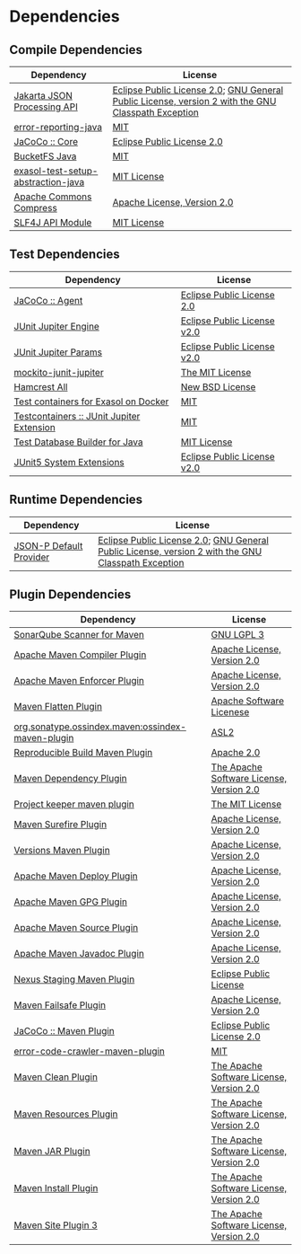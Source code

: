 <!-- @formatter:off -->
# Dependencies

## Compile Dependencies

| Dependency                              | License                                                                                                      |
| --------------------------------------- | ------------------------------------------------------------------------------------------------------------ |
| [Jakarta JSON Processing API][0]        | [Eclipse Public License 2.0][1]; [GNU General Public License, version 2 with the GNU Classpath Exception][2] |
| [error-reporting-java][3]               | [MIT][4]                                                                                                     |
| [JaCoCo :: Core][5]                     | [Eclipse Public License 2.0][6]                                                                              |
| [BucketFS Java][7]                      | [MIT][4]                                                                                                     |
| [exasol-test-setup-abstraction-java][9] | [MIT License][10]                                                                                            |
| [Apache Commons Compress][11]           | [Apache License, Version 2.0][12]                                                                            |
| [SLF4J API Module][13]                  | [MIT License][14]                                                                                            |

## Test Dependencies

| Dependency                                      | License                           |
| ----------------------------------------------- | --------------------------------- |
| [JaCoCo :: Agent][5]                            | [Eclipse Public License 2.0][6]   |
| [JUnit Jupiter Engine][17]                      | [Eclipse Public License v2.0][18] |
| [JUnit Jupiter Params][17]                      | [Eclipse Public License v2.0][18] |
| [mockito-junit-jupiter][21]                     | [The MIT License][22]             |
| [Hamcrest All][23]                              | [New BSD License][24]             |
| [Test containers for Exasol on Docker][25]      | [MIT][4]                          |
| [Testcontainers :: JUnit Jupiter Extension][27] | [MIT][28]                         |
| [Test Database Builder for Java][29]            | [MIT License][30]                 |
| [JUnit5 System Extensions][31]                  | [Eclipse Public License v2.0][32] |

## Runtime Dependencies

| Dependency                   | License                                                                                                      |
| ---------------------------- | ------------------------------------------------------------------------------------------------------------ |
| [JSON-P Default Provider][0] | [Eclipse Public License 2.0][1]; [GNU General Public License, version 2 with the GNU Classpath Exception][2] |

## Plugin Dependencies

| Dependency                                              | License                                        |
| ------------------------------------------------------- | ---------------------------------------------- |
| [SonarQube Scanner for Maven][36]                       | [GNU LGPL 3][37]                               |
| [Apache Maven Compiler Plugin][38]                      | [Apache License, Version 2.0][12]              |
| [Apache Maven Enforcer Plugin][40]                      | [Apache License, Version 2.0][12]              |
| [Maven Flatten Plugin][42]                              | [Apache Software Licenese][43]                 |
| [org.sonatype.ossindex.maven:ossindex-maven-plugin][44] | [ASL2][43]                                     |
| [Reproducible Build Maven Plugin][46]                   | [Apache 2.0][43]                               |
| [Maven Dependency Plugin][48]                           | [The Apache Software License, Version 2.0][43] |
| [Project keeper maven plugin][50]                       | [The MIT License][51]                          |
| [Maven Surefire Plugin][52]                             | [Apache License, Version 2.0][12]              |
| [Versions Maven Plugin][54]                             | [Apache License, Version 2.0][12]              |
| [Apache Maven Deploy Plugin][56]                        | [Apache License, Version 2.0][12]              |
| [Apache Maven GPG Plugin][58]                           | [Apache License, Version 2.0][12]              |
| [Apache Maven Source Plugin][60]                        | [Apache License, Version 2.0][12]              |
| [Apache Maven Javadoc Plugin][62]                       | [Apache License, Version 2.0][12]              |
| [Nexus Staging Maven Plugin][64]                        | [Eclipse Public License][65]                   |
| [Maven Failsafe Plugin][66]                             | [Apache License, Version 2.0][12]              |
| [JaCoCo :: Maven Plugin][68]                            | [Eclipse Public License 2.0][6]                |
| [error-code-crawler-maven-plugin][70]                   | [MIT][4]                                       |
| [Maven Clean Plugin][72]                                | [The Apache Software License, Version 2.0][43] |
| [Maven Resources Plugin][74]                            | [The Apache Software License, Version 2.0][43] |
| [Maven JAR Plugin][76]                                  | [The Apache Software License, Version 2.0][43] |
| [Maven Install Plugin][78]                              | [The Apache Software License, Version 2.0][43] |
| [Maven Site Plugin 3][80]                               | [The Apache Software License, Version 2.0][43] |

[5]: https://www.eclemma.org/jacoco/index.html
[7]: https://github.com/exasol/bucketfs-java
[3]: https://github.com/exasol/error-reporting-java
[32]: http://www.eclipse.org/legal/epl-v20.html
[43]: http://www.apache.org/licenses/LICENSE-2.0.txt
[52]: https://maven.apache.org/surefire/maven-surefire-plugin/
[72]: http://maven.apache.org/plugins/maven-clean-plugin/
[4]: https://opensource.org/licenses/MIT
[21]: https://github.com/mockito/mockito
[42]: https://www.mojohaus.org/flatten-maven-plugin/
[11]: https://commons.apache.org/proper/commons-compress/
[50]: https://github.com/exasol/project-keeper/
[54]: http://www.mojohaus.org/versions-maven-plugin/
[38]: https://maven.apache.org/plugins/maven-compiler-plugin/
[30]: https://github.com/exasol/test-db-builder-java/blob/main/LICENSE
[6]: https://www.eclipse.org/legal/epl-2.0/
[9]: https://github.com/exasol/exasol-test-setup-abstraction-java/
[56]: https://maven.apache.org/plugins/maven-deploy-plugin/
[37]: http://www.gnu.org/licenses/lgpl.txt
[68]: https://www.jacoco.org/jacoco/trunk/doc/maven.html
[22]: https://github.com/mockito/mockito/blob/main/LICENSE
[46]: http://zlika.github.io/reproducible-build-maven-plugin
[10]: https://github.com/exasol/exasol-test-setup-abstraction-java/blob/main/LICENSE
[14]: http://www.opensource.org/licenses/mit-license.php
[36]: http://sonarsource.github.io/sonar-scanner-maven/
[17]: https://junit.org/junit5/
[0]: https://github.com/eclipse-ee4j/jsonp
[60]: https://maven.apache.org/plugins/maven-source-plugin/
[2]: https://projects.eclipse.org/license/secondary-gpl-2.0-cp
[13]: http://www.slf4j.org
[74]: http://maven.apache.org/plugins/maven-resources-plugin/
[29]: https://github.com/exasol/test-db-builder-java/
[64]: http://www.sonatype.com/public-parent/nexus-maven-plugins/nexus-staging/nexus-staging-maven-plugin/
[66]: https://maven.apache.org/surefire/maven-failsafe-plugin/
[48]: http://maven.apache.org/plugins/maven-dependency-plugin/
[28]: http://opensource.org/licenses/MIT
[65]: http://www.eclipse.org/legal/epl-v10.html
[25]: https://github.com/exasol/exasol-testcontainers
[23]: https://github.com/hamcrest/JavaHamcrest/hamcrest-all
[51]: https://github.com/exasol/project-keeper/blob/main/LICENSE
[76]: http://maven.apache.org/plugins/maven-jar-plugin/
[1]: https://projects.eclipse.org/license/epl-2.0
[12]: https://www.apache.org/licenses/LICENSE-2.0.txt
[40]: https://maven.apache.org/enforcer/maven-enforcer-plugin/
[18]: https://www.eclipse.org/legal/epl-v20.html
[24]: http://www.opensource.org/licenses/bsd-license.php
[78]: http://maven.apache.org/plugins/maven-install-plugin/
[44]: https://sonatype.github.io/ossindex-maven/maven-plugin/
[58]: https://maven.apache.org/plugins/maven-gpg-plugin/
[27]: https://testcontainers.org
[31]: https://github.com/itsallcode/junit5-system-extensions
[80]: http://maven.apache.org/plugins/maven-site-plugin/
[62]: https://maven.apache.org/plugins/maven-javadoc-plugin/
[70]: https://github.com/exasol/error-code-crawler-maven-plugin
